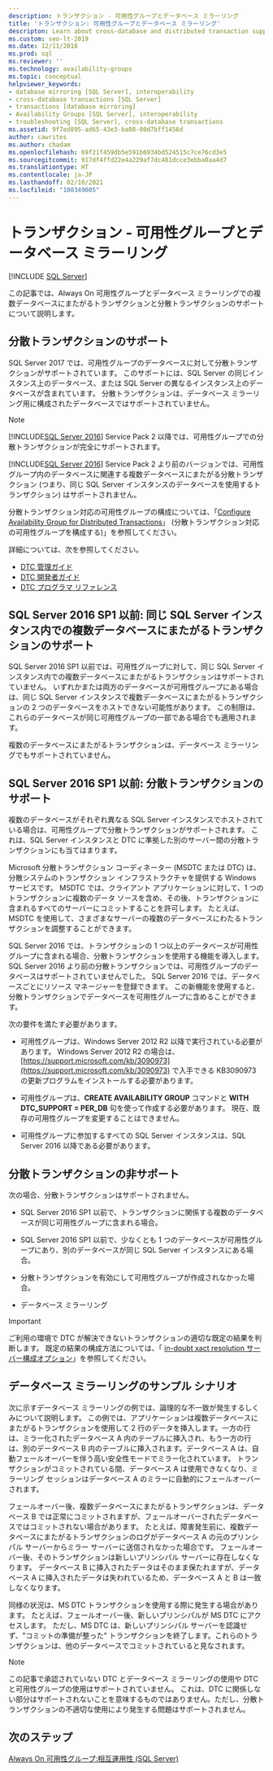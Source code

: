 ```yaml
---
description: トランザクション - 可用性グループとデータベース ミラーリング
title: 'トランザクション: 可用性グループとデータベース ミラーリング'
descripton: Learn about cross-database and distributed transaction support for SQL Server Always On availability groups and database mirroring.
ms.custom: seo-lt-2019
ms.date: 12/11/2018
ms.prod: sql
ms.reviewer: ''
ms.technology: availability-groups
ms.topic: conceptual
helpviewer_keywords:
- database mirroring [SQL Server], interoperability
- cross-database transactions [SQL Server]
- transactions [database mirroring]
- Availability Groups [SQL Server], interoperability
- troubleshooting [SQL Server], cross-database transactions
ms.assetid: 9f7ed895-ad65-43e3-ba08-00d7bff1456d
author: cawrites
ms.author: chadam
ms.openlocfilehash: 69f21f459db5e591b6934bd524515c7ce76cd3e5
ms.sourcegitcommit: 917df4ffd22e4a229af7dc481dcce3ebba0aa4d7
ms.translationtype: HT
ms.contentlocale: ja-JP
ms.lasthandoff: 02/10/2021
ms.locfileid: "100349005"
---
```

# <a name="transactions---availability-groups-and-database-mirroring"></a>トランザクション - 可用性グループとデータベース ミラーリング
[!INCLUDE [SQL Server](../../../includes/applies-to-version/sqlserver.md)]

この記事では、Always On 可用性グループとデータベース ミラーリングでの複数データベースにまたがるトランザクションと分散トランザクションのサポートについて説明します。  

## <a name="support-for-distributed-transactions"></a>分散トランザクションのサポート

SQL Server 2017 では、可用性グループのデータベースに対して分散トランザクションがサポートされています。 このサポートには、SQL Server の同じインスタンス上のデータベース、または SQL Server の異なるインスタンス上のデータベースが含まれています。 分散トランザクションは、データベース ミラーリング用に構成されたデータベースではサポートされていません。

> [!NOTE]
> [!INCLUDE[SQL Server 2016](../../../includes/sssql16-md.md)] Service Pack 2 以降では、可用性グループでの分散トランザクションが完全にサポートされます。 
> 
> [!INCLUDE[SQL Server 2016](../../../includes/sssql16-md.md)] Service Pack 2 より前のバージョンでは、可用性グループ内のデータベースに関連する複数データベースにまたがる分散トランザクション (つまり、同じ SQL Server インスタンスのデータベースを使用するトランザクション) はサポートされません。

分散トランザクション対応の可用性グループの構成については、「[Configure Availability Group for Distributed Transactions](configure-availability-group-for-distributed-transactions.md)」 (分散トランザクション対応の可用性グループを構成する)」を参照してください。

詳細については、次を参照してください。

- [DTC 管理ガイド](/previous-versions/windows/desktop/ms681291(v=vs.85))
- [DTC 開発者ガイド](/previous-versions/windows/desktop/ms679938(v=vs.85))
- [DTC プログラマ リファレンス](/previous-versions/windows/desktop/ms686108(v=vs.85))

## <a name="sql-server-2016-sp1-and-before-support-for-cross-database-transactions-within-the-same-sql-server-instance"></a>SQL Server 2016 SP1 以前: 同じ SQL Server インスタンス内での複数データベースにまたがるトランザクションのサポート  

SQL Server 2016 SP1 以前では、可用性グループに対して、同じ SQL Server インスタンス内での複数データベースにまたがるトランザクションはサポートされていません。 いずれかまたは両方のデータベースが可用性グループにある場合は、同じ SQL Server インスタンスで複数データベースにまたがるトランザクションの 2 つのデータベースをホストできない可能性があります。 この制限は、これらのデータベースが同じ可用性グループの一部である場合でも適用されます。  
  
複数のデータベースにまたがるトランザクションは、データベース ミラーリングでもサポートされていません。  
  
##  <a name="sql-server-2016-sp1-and-before-support-for-distributed-transactions"></a><a name="dtcsupport"></a> SQL Server 2016 SP1 以前: 分散トランザクションのサポート  
複数のデータベースがそれぞれ異なる SQL Server インスタンスでホストされている場合は、可用性グループで分散トランザクションがサポートされます。 これは、SQL Server インスタンスと DTC に準拠した別のサーバー間の分散トランザクションにも当てはまります。  
 
Microsoft 分散トランザクション コーディネーター (MSDTC または DTC) は、分散システムのトランザクション インフラストラクチャを提供する Windows サービスです。 MSDTC では、クライアント アプリケーションに対して、1 つのトランザクションに複数のデータ ソースを含め、その後、トランザクションに含まれるすべてのサーバーにコミットすることを許可します。 たとえば、MSDTC を使用して、さまざまなサーバーの複数のデータベースにわたるトランザクションを調整することができます。

SQL Server 2016 では、トランザクションの 1 つ以上のデータベースが可用性グループに含まれる場合、分散トランザクションを使用する機能を導入します。 SQL Server 2016 より前の分散トランザクションでは、可用性グループのデータベースはサポートされていませんでした。 SQL Server 2016 では、データベースごとにリソース マネージャーを登録できます。 この新機能を使用すると、分散トランザクションでデータベースを可用性グループに含めることができます。
  
 次の要件を満たす必要があります。  
  
-   可用性グループは、Windows Server 2012 R2 以降で実行されている必要があります。 Windows Server 2012 R2 の場合は、[https://support.microsoft.com/kb/3090973](https://support.microsoft.com/kb/3090973) で入手できる KB3090973 の更新プログラムをインストールする必要があります。  
  
-   可用性グループは、**CREATE AVAILABILITY GROUP** コマンドと **WITH DTC\_SUPPORT = PER_DB** 句を使って作成する必要があります。 現在、既存の可用性グループを変更することはできません。  

- 可用性グループに参加するすべての SQL Server インスタンスは、SQL Server 2016 以降である必要があります。
 
 ## <a name="non-support-for-distributed-transactions"></a>分散トランザクションの非サポート
 次の場合、分散トランザクションはサポートされません。
 
 - SQL Server 2016 SP1 以前で、トランザクションに関係する複数のデータベースが同じ可用性グループに含まれる場合。
 
 - SQL Server 2016 SP1 以前で、少なくとも 1 つのデータベースが可用性グループにあり、別のデータベースが同じ SQL Server インスタンスにある場合。 
 
 - 分散トランザクションを有効にして可用性グループが作成されなかった場合。
 
 - データベース ミラーリング
 
 > [!IMPORTANT]
 > ご利用の環境で DTC が解決できないトランザクションの適切な既定の結果を判断します。  既定の結果の構成方法については、「 [in-doubt xact resolution サーバー構成オプション](../../../database-engine/configure-windows/in-doubt-xact-resolution-server-configuration-option.md)」を参照してください。
  
## <a name="example-scenario-with-database-mirroring"></a>データベース ミラーリングのサンプル シナリオ  
 次に示すデータベース ミラーリングの例では、論理的な不一致が発生するしくみについて説明します。 この例では、アプリケーションは複数データベースにまたがるトランザクションを使用して 2 行のデータを挿入します。一方の行は、ミラー化されたデータベース A 内のテーブルに挿入され、もう一方の行は、別のデータベース B 内のテーブルに挿入されます。データベース A は、自動フェールオーバーを伴う高い安全性モードでミラー化されています。 トランザクションがコミットされている間、データベース A は使用できなくなり、ミラーリング セッションはデータベース A のミラーに自動的にフェールオーバーされます。  
  
 フェールオーバー後、複数データベースにまたがるトランザクションは、データベース B では正常にコミットされますが、フェールオーバーされたデータベースではコミットされない場合があります。 たとえば、障害発生前に、複数データベースにまたがるトランザクションのログがデータベース A の元のプリンシパル サーバーからミラー サーバーに送信されなかった場合です。 フェールオーバー後、そのトランザクションは新しいプリンシパル サーバーに存在しなくなります。 データベース B に挿入されたデータはそのまま保たれますが、データベース A に挿入されたデータは失われているため、データベース A と B は一致しなくなります。  
  
 同様の状況は、MS DTC トランザクションを使用する際に発生する場合があります。 たとえば、フェールオーバー後、新しいプリンシパルが MS DTC にアクセスします。 ただし、MS DTC は、新しいプリンシパル サーバーを認識せず、"コミットの準備が整った" トランザクションを終了します。これらのトランザクションは、他のデータベースでコミットされていると見なされます。  
  
> [!NOTE]  
>  この記事で承認されていない DTC とデータベース ミラーリングの使用や DTC と可用性グループの使用はサポートされていません。  これは、DTC に関係しない部分はサポートされないことを意味するものではありません。ただし、分散トランザクションの不適切な使用により発生する問題はサポートされません。  
  
## <a name="next-steps"></a>次のステップ  
 [Always On 可用性グループ:相互運用性 &#40;SQL Server&#41;](../../../database-engine/availability-groups/windows/always-on-availability-groups-interoperability-sql-server.md)  
  

